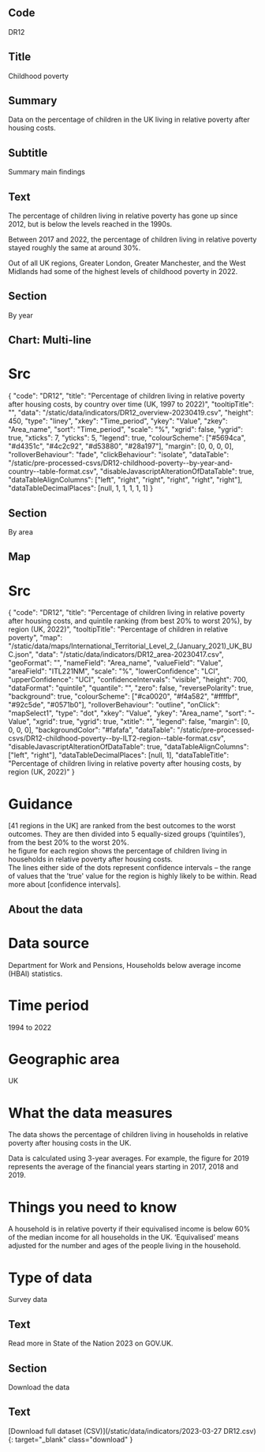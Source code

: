## Code
DR12

## Title
Childhood poverty

## Summary
Data on the percentage of children in the UK living in relative poverty after housing costs.

## Subtitle
Summary main findings

## Text
The percentage of children living in relative poverty has gone up since 2012, but is below the levels reached in the 1990s.

Between 2017 and 2022, the percentage of children living in relative poverty stayed roughly the same at around 30%.

Out of all UK regions, Greater London, Greater Manchester, and the West Midlands had some of the highest levels of childhood poverty in 2022.

## Section
By year

## Chart: Multi-line
# Src
{
    "code": "DR12",
    "title": "Percentage of children living in relative poverty after housing costs, by country over time (UK, 1997 to 2022)",
    "tooltipTitle": "",
    "data": "/static/data/indicators/DR12_overview-20230419.csv",
    "height": 450,
    "type": "liney",
    "xkey": "Time_period",
    "ykey": "Value",
    "zkey": "Area_name",
    "sort": "Time_period",
    "scale": "%",
    "xgrid": false,
    "ygrid": true,
    "xticks": 7,
    "yticks": 5,
    "legend": true,
    "colourScheme": ["#5694ca", "#d4351c", "#4c2c92", "#d53880", "#28a197"],
    "margin": [0, 0, 0, 0],
    "rolloverBehaviour": "fade",
    "clickBehaviour": "isolate",
    "dataTable": "/static/pre-processed-csvs/DR12-childhood-poverty--by-year-and-country--table-format.csv",
    "disableJavascriptAlterationOfDataTable": true,
    "dataTableAlignColumns": ["left", "right", "right", "right", "right", "right"],
    "dataTableDecimalPlaces": [null, 1, 1, 1, 1, 1]
}

## Section
By area

## Map
# Src
{
    "code": "DR12",
    "title": "Percentage of children living in relative poverty after housing costs, and quintile ranking (from best 20% to worst 20%), by region (UK, 2022)",
    "tooltipTitle": "Percentage of children in relative poverty",
    "map": "/static/data/maps/International_Territorial_Level_2_(January_2021)_UK_BUC.json",
    "data": "/static/data/indicators/DR12_area-20230417.csv",
    "geoFormat": "",
    "nameField": "Area_name",
    "valueField": "Value",
    "areaField": "ITL221NM",
    "scale": "%",
    "lowerConfidence": "LCI",
    "upperConfidence": "UCI",
    "confidenceIntervals": "visible",
    "height": 700,
    "dataFormat": "quintile",
    "quantile": "",
    "zero": false,
    "reversePolarity": true,
    "background": true,
    "colourScheme": ["#ca0020", "#f4a582", "#ffffbf", "#92c5de", "#0571b0"],
    "rolloverBehaviour": "outline",
    "onClick": "mapSelect1",
    "type": "dot",
    "xkey": "Value",
    "ykey": "Area_name",
    "sort": "-Value",
    "xgrid": true,
    "ygrid": true,
    "xtitle": "",
    "legend": false,
    "margin": [0, 0, 0, 0],
    "backgroundColor": "#fafafa",
    "dataTable": "/static/pre-processed-csvs/DR12-childhood-poverty--by-ILT2-region--table-format.csv",
    "disableJavascriptAlterationOfDataTable": true,
    "dataTableAlignColumns": ["left", "right"],
    "dataTableDecimalPlaces": [null, 1],
    "dataTableTitle": "Percentage of children living in relative poverty after housing costs, by region (UK, 2022)"
}

# Guidance
[41 regions in the UK] are ranked from the best outcomes to the worst outcomes. They are then divided into 5 equally-sized groups (‘quintiles’), from the best 20% to the worst 20%.<br>
he figure for each region shows the percentage of children living in households in relative poverty after housing costs.<br>
The lines either side of the dots represent confidence intervals – the range of values that the 'true' value for the region is highly likely to be within. Read more about [confidence intervals].

## About the data
# Data source
Department for Work and Pensions, Households below average income (HBAI) statistics.

# Time period
1994 to 2022

# Geographic area
UK

# What the data measures
The data shows the percentage of children living in households in relative poverty after housing costs in the UK.

Data is calculated using 3-year averages. For example, the figure for 2019 represents the average of the financial years starting in 2017, 2018 and 2019.

# Things you need to know
A household is in relative poverty if their equivalised income is below 60% of the median income for all households in the UK. ‘Equivalised’ means adjusted for the number and ages of the people living in the household.

# Type of data
Survey data

## Text
Read more in State of the Nation 2023 on GOV.UK.

## Section
Download the data

## Text
[Download full dataset (CSV)](/static/data/indicators/2023-03-27 DR12.csv){: target="_blank" class="download" }
